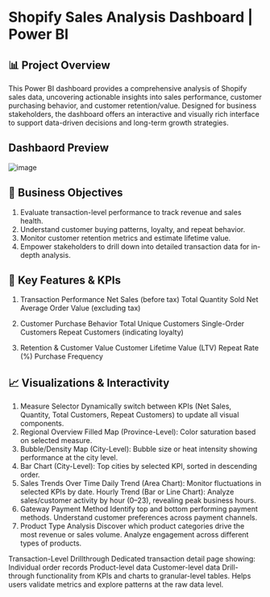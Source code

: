 # Shopify Sales Analysis Dashboard | Power BI
## 📊 Project Overview
This Power BI dashboard provides a comprehensive analysis of Shopify sales data, uncovering actionable insights into sales performance, customer purchasing behavior, and customer retention/value. Designed for business stakeholders, the dashboard offers an interactive and visually rich interface to support data-driven decisions and long-term growth strategies.

## Dashbaord Preview
![image](https://github.com/user-attachments/assets/abcb12f8-61d2-40b0-b788-e4d31a56fb87)


## 🎯 Business Objectives
1. Evaluate transaction-level performance to track revenue and sales health.
2. Understand customer buying patterns, loyalty, and repeat behavior.
3. Monitor customer retention metrics and estimate lifetime value.
4. Empower stakeholders to drill down into detailed transaction data for in-depth analysis.

## 📌 Key Features & KPIs
1. Transaction Performance
Net Sales (before tax)
Total Quantity Sold
Net Average Order Value (excluding tax)

2. Customer Purchase Behavior
Total Unique Customers
Single-Order Customers
Repeat Customers (indicating loyalty)

3. Retention & Customer Value
Customer Lifetime Value (LTV)
Repeat Rate (%)
Purchase Frequency

## 📈 Visualizations & Interactivity
1. Measure Selector
Dynamically switch between KPIs (Net Sales, Quantity, Total Customers, Repeat Customers) to update all visual components.
2. Regional Overview
Filled Map (Province-Level): Color saturation based on selected measure.
3. Bubble/Density Map (City-Level): Bubble size or heat intensity showing performance at the city level.
4. Bar Chart (City-Level): Top cities by selected KPI, sorted in descending order.
5. Sales Trends Over Time
Daily Trend (Area Chart): Monitor fluctuations in selected KPIs by date.
Hourly Trend (Bar or Line Chart): Analyze sales/customer activity by hour (0–23), revealing peak business hours.
6. Gateway Payment Method
Identify top and bottom performing payment methods.
Understand customer preferences across payment channels.
7. Product Type Analysis
Discover which product categories drive the most revenue or sales volume.
Analyze engagement across different types of products.


Transaction-Level Drillthrough
Dedicated transaction detail page showing:
Individual order records
Product-level data
Customer-level data
Drill-through functionality from KPIs and charts to granular-level tables.
Helps users validate metrics and explore patterns at the raw data level.
